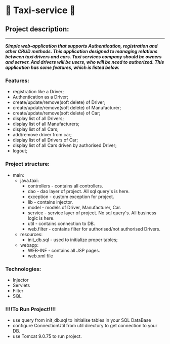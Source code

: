 ﻿# :oncoming_taxi: Taxi-service :oncoming_taxi:

## Project description:
___

***Simple web-application that supports Authentication, registration and other CRUD methods. 
This application designed to managing relations between taxi drivers and cars. 
Taxi services company should be owners and server. And drivers will be users, who will be need 
to authorized. This application has some features, which is listed below.***
### Features:
- registration like a Driver;
- Authentication as a Driver;
- create/update/remove(soft delete) of Driver;
- create/update/remove(soft delete) of Manufacturer;
- create/update/remove(soft delete) of Car;
- display list of all Drivers;
- display list of all Manufacturers;
- display list of all Cars;
- add/remove driver from car;
- display list of all Drivers of Car;
- display list of all Cars driven by authorised Driver;
- logout;

### Project structure:
* main:
    * java.taxi:
        * controllers - contains all controllers.
        * dao - dao layer of project. All sql query's is here. 
        * exception - custom exception for project.
        * lib - contains injector.
        * model - models of Driver, Manufacturer, Car.
        * service - service layer of project. No sql query's. All business logic is here.
        * util - contains connection to DB.
        * web.filter - contains filter for authorised/not authorised Drivers.
    * resources:
        * init_db.sql - used to initialize proper tables;
    * webapp:
        * WEB-INF - contains all JSP pages.
        * web.xml file

### Technologies:
* Injector
* Servlets
* Filter
* SQL
    
### !!!!To Run Project!!!!
- use query from init_db.sql to initialise tables in your SQL DataBase
- configure ConnectionUtil from util directory to get connection to your DB.
- use Tomcat 9.0.75 to run project.

